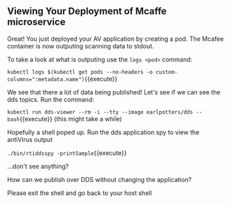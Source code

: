 ## Viewing Your Deployment of Mcaffe microservice

Great! You just deployed your AV application by creating a pod. The Mcafee container is now outputing scanning data to stdout. 

To take a look at what is outputing use the `logs <pod>` command:

`kubectl logs $(kubectl get pods --no-headers -o custom-columns=":metadata.name")`{{execute}}

We see that there a lot of data being published! Let's see if we can see the dds topics. Run the command:

`kubectl run dds-viewer --rm -i --tty --image earlpotters/dds -- bash`{{execute}}
(this might take a while)

Hopefully a shell poped up. Run the dds application spy to view the antiVirus output

`./bin/rtiddsspy -printSample`{{execute}}

...don't see anything? 

How can we publish over DDS without changing the application?

Please exit the shell and go back to your host shell
